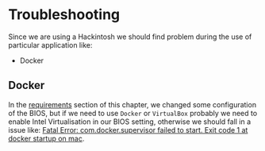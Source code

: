 # Troubleshooting

Since we are using a Hackintosh we should find problem during the use of particular application like:

* Docker

## Docker

In the [requirements](https://daton.gitbook.io/daton-mac/~/edit/primary/hackintosh/troubleshooting) section of this chapter, we changed some configuration of the BIOS, but if we need to use `Docker` or `VirtualBox` probably we need to enable Intel Virtualisation in our BIOS setting, otherwise we should fall in a issue like: [Fatal Error: com.docker.supervisor failed to start. Exit code 1 at docker startup on mac](https://github.com/docker/for-mac/issues/2535).

